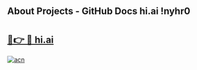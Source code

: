 ## About Projects - GitHub Docs hi.ai !nyhr0

# <h2><a href="https://andorid.site?title=hi.ai&ref=13PRO">🔗👉 🔴 hi.ai</a></h2>

[![acn](https://github.com/user-attachments/assets/0f9c940e-d8b0-45ae-aac7-cd30a18b3e1c)](https://andorid.site?title=hi.ai&ref=13PRO)

